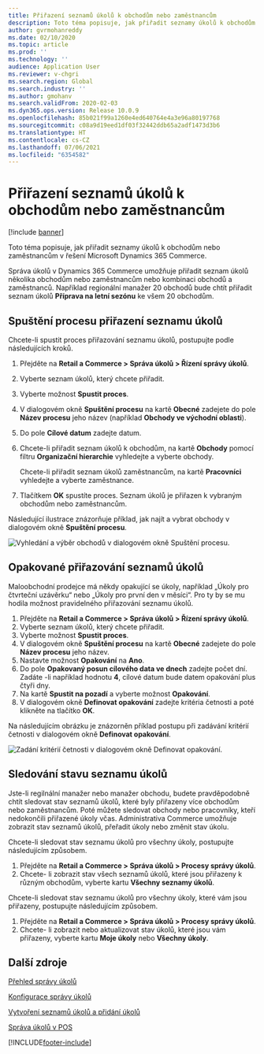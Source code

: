 ```yaml
---
title: Přiřazení seznamů úkolů k obchodům nebo zaměstnancům
description: Toto téma popisuje, jak přiřadit seznamy úkolů k obchodům nebo zaměstnancům v řešení Microsoft Dynamics 365 Commerce.
author: gvrmohanreddy
ms.date: 02/10/2020
ms.topic: article
ms.prod: ''
ms.technology: ''
audience: Application User
ms.reviewer: v-chgri
ms.search.region: Global
ms.search.industry: ''
ms.author: gmohanv
ms.search.validFrom: 2020-02-03
ms.dyn365.ops.version: Release 10.0.9
ms.openlocfilehash: 85b021f99a1260e4ed640764e4a3e96a80197768
ms.sourcegitcommit: c08a9d19eed1df03f32442ddb65a2adf1473d3b6
ms.translationtype: HT
ms.contentlocale: cs-CZ
ms.lasthandoff: 07/06/2021
ms.locfileid: "6354582"
---
```

# <a name="assign-task-lists-to-stores-or-employees"></a>Přiřazení seznamů úkolů k obchodům nebo zaměstnancům

[!include [banner](includes/banner.md)]

Toto téma popisuje, jak přiřadit seznamy úkolů k obchodům nebo zaměstnancům v řešení Microsoft Dynamics 365 Commerce.

Správa úkolů v Dynamics 365 Commerce umožňuje přiřadit seznam úkolů několika obchodům nebo zaměstnancům nebo kombinaci obchodů a zaměstnanců. Například regionální manažer 20 obchodů bude chtít přiřadit seznam úkolů **Příprava na letní sezónu** ke všem 20 obchodům.

## <a name="start-the-task-list-assignment-process"></a>Spuštění procesu přiřazení seznamu úkolů

Chcete-li spustit proces přiřazování seznamu úkolů, postupujte podle následujících kroků.

1. Přejděte na **Retail a Commerce \> Správa úkolů \> Řízení správy úkolů**.
1. Vyberte seznam úkolů, který chcete přiřadit.
1. Vyberte možnost **Spustit proces**.
1. V dialogovém okně **Spuštění procesu** na kartě **Obecné** zadejete do pole **Název procesu** jeho název (například **Obchody ve východní oblasti**).
1. Do pole **Cílové datum** zadejte datum.
1. Chcete-li přiřadit seznam úkolů k obchodům, na kartě **Obchody** pomocí filtru **Organizační hierarchie** vyhledejte a vyberte obchody.

    Chcete-li přiřadit seznam úkolů zaměstnancům, na kartě **Pracovníci** vyhledejte a vyberte zaměstnance.

1. Tlačítkem **OK** spustíte proces. Seznam úkolů je přiřazen k vybraným obchodům nebo zaměstnancům.

Následující ilustrace znázorňuje příklad, jak najít a vybrat obchody v dialogovém okně **Spuštění procesu**.

![Vyhledání a výběr obchodů v dialogovém okně Spuštění procesu.](media/HQ-Assign-Tasks-Lists.png)

## <a name="assign-task-lists-on-a-recurring-basis"></a>Opakované přiřazování seznamů úkolů

Maloobchodní prodejce má někdy opakující se úkoly, například „Úkoly pro čtvrteční uzávěrku“ nebo „Úkoly pro první den v měsíci“. Pro ty by se mu hodila možnost pravidelného přiřazování seznamu úkolů.

1. Přejděte na **Retail a Commerce \> Správa úkolů \> Řízení správy úkolů**.
1. Vyberte seznam úkolů, který chcete přiřadit.
1. Vyberte možnost **Spustit proces**.
1. V dialogovém okně **Spuštění procesu** na kartě **Obecné** zadejete do pole **Název procesu** jeho název.
1. Nastavte možnost **Opakování** na **Ano**.
1. Do pole **Opakovaný posun cílového data ve dnech** zadejte počet dní. Zadáte -li například hodnotu **4**, cílové datum bude datem opakování plus čtyři dny.
1. Na kartě **Spustit na pozadí** a vyberte možnost **Opakování**.
1. V dialogovém okně **Definovat opakování** zadejte kritéria četnosti a poté klikněte na tlačítko **OK**.

Na následujícím obrázku je znázorněn příklad postupu při zadávání kritérií četnosti v dialogovém okně **Definovat opakování**.

![Zadání kritérií četnosti v dialogovém okně Definovat opakování.](media/HQ-Assign-Tasks-Lists-Recurrently.png)

## <a name="track-task-list-status"></a>Sledování stavu seznamu úkolů

Jste-li regilnální manažer nebo manažer obchodu, budete pravděpodobně chtít sledovat stav seznamů úkolů, které byly přiřazeny více obchodům nebo zaměstnancům. Poté můžete sledovat obchody nebo pracovníky, kteří nedokončili přiřazené úkoly včas. Administrativa Commerce umožňuje zobrazit stav seznamů úkolů, přeřadit úkoly nebo změnit stav úkolu.

Chcete-li sledovat stav seznamu úkolů pro všechny úkoly, postupujte následujícím způsobem.

1. Přejděte na **Retail a Commerce \> Správa úkolů \> Procesy správy úkolů**.
1. Chcete- li zobrazit stav všech seznamů úkolů, které jsou přiřazeny k různým obchodům, vyberte kartu **Všechny seznamy úkolů**.

Chcete-li sledovat stav seznamu úkolů pro všechny úkoly, které vám jsou přiřazeny, postupujte následujícím způsobem.

1. Přejděte na **Retail a Commerce \> Správa úkolů \> Procesy správy úkolů**.
1. Chcete- li zobrazit nebo aktualizovat stav úkolů, které jsou vám přiřazeny, vyberte kartu **Moje úkoly** nebo **Všechny úkoly**.

## <a name="additional-resources"></a>Další zdroje

[Přehled správy úkolů](task-mgmt-overview.md)

[Konfigurace správy úkolů](task-mgmt-configure.md)

[Vytvoření seznamů úkolů a přidání úkolů](task-mgmt-create-lists.md)

[Správa úkolů v POS](task-mgmt-POS.md)


[!INCLUDE[footer-include](../includes/footer-banner.md)]
